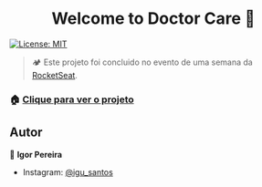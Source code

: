 <h1 align="center">Welcome to Doctor Care 🍃</h1>
<p>
  <a href="#" target="_blank">
    <img alt="License: MIT" src="https://img.shields.io/badge/License-MIT-yellow.svg" />
  </a>
</p>

> 🏕 Este projeto foi concluido no evento de uma semana da <a href="https://www.rocketseat.com.br/">RocketSeat</a>.

### 🏠 [Clique para ver o projeto](https://igusantos.github.io/Doctor.Care/)

## Autor

👤 **Igor Pereira**

* Instagram: [@igu_santos](https://www.instagram.com/igu_santos/)
